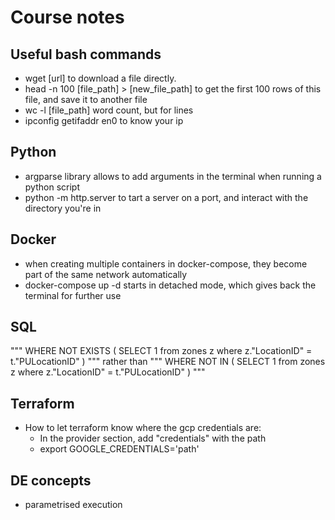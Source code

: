 # Course notes

## Useful bash commands
- wget [url] to download a file directly.
- head -n 100 [file_path] > [new_file_path] to get the first 100 rows of this file, and save it to another file
- wc -l [file_path] word count, but for lines
- ipconfig getifaddr en0 to know your ip

## Python
- argparse library allows to add arguments in the terminal when running a python script
- python -m http.server to tart a server on a port, and interact with the directory you're in

## Docker
- when creating multiple containers in docker-compose, they become part of the same network automatically
- docker-compose up -d starts in detached mode, which gives back the terminal for further use

## SQL
"""
WHERE NOT EXISTS (
  SELECT 1
  from zones z
  where z."LocationID" = t."PULocationID"
) 
""" rather than
"""
WHERE NOT IN (
  SELECT 1
  from zones z
  where z."LocationID" = t."PULocationID"
) 
"""

## Terraform
- How to let terraform know where the gcp credentials are:
    - In the provider section, add "credentials" with the path
    - export GOOGLE_CREDENTIALS='path'

## DE concepts
- parametrised execution